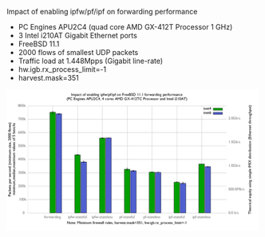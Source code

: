 Impact of enabling ipfw/pf/ipf on forwarding performance
  - PC Engines APU2C4 (quad core AMD GX-412T Processor 1 GHz)
  - 3 Intel i210AT Gigabit Ethernet ports
  - FreeBSD 11.1
  - 2000 flows of smallest UDP packets
  - Traffic load at 1.448Mpps (Gigabit line-rate)
  - hw.igb.rx_process_limit=-1
  - harvest.mask=351

![Impact of enabling ipfw/pf/ipf on forwarding performance on FreeBSD 11.1](graph.png)

